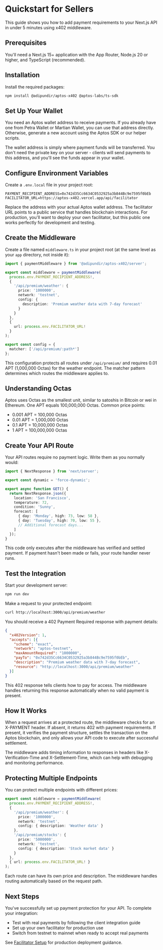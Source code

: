 # Quickstart for Sellers

This guide shows you how to add payment requirements to your Next.js API in under 5 minutes using x402 middleware.

## Prerequisites

You'll need a Next.js 15+ application with the App Router, Node.js 20 or higher, and TypeScript (recommended).

## Installation

Install the required packages:

```bash
npm install @adipundir/aptos-x402 @aptos-labs/ts-sdk
```

## Set Up Your Wallet

You need an Aptos wallet address to receive payments. If you already have one from Petra Wallet or Martian Wallet, you can use that address directly. Otherwise, generate a new account using the Aptos SDK or our helper scripts.

The wallet address is simply where payment funds will be transferred. You don't need the private key on your server - clients will send payments to this address, and you'll see the funds appear in your wallet.

## Configure Environment Variables

Create a `.env.local` file in your project root:

```env
PAYMENT_RECIPIENT_ADDRESS=0x742d35Cc6634C0532925a3b844Bc9e7595f0bEb
FACILITATOR_URL=https://aptos-x402.vercel.app/api/facilitator
```

Replace the address with your actual Aptos wallet address. The facilitator URL points to a public service that handles blockchain interactions. For production, you'll want to deploy your own facilitator, but this public one works perfectly for development and testing.

## Create the Middleware

Create a file named `middleware.ts` in your project root (at the same level as your `app` directory, not inside it):

```typescript
import { paymentMiddleware } from '@adipundir/aptos-x402/server';

export const middleware = paymentMiddleware(
  process.env.PAYMENT_RECIPIENT_ADDRESS!,
  {
    '/api/premium/weather': {
      price: '1000000',
      network: 'testnet',
      config: {
        description: 'Premium weather data with 7-day forecast'
      }
    }
  },
  {
    url: process.env.FACILITATOR_URL!
  }
);

export const config = {
  matcher: ['/api/premium/:path*']
};
```

This configuration protects all routes under `/api/premium/` and requires 0.01 APT (1,000,000 Octas) for the weather endpoint. The matcher pattern determines which routes the middleware applies to.

## Understanding Octas

Aptos uses Octas as the smallest unit, similar to satoshis in Bitcoin or wei in Ethereum. One APT equals 100,000,000 Octas. Common price points:

- 0.001 APT = 100,000 Octas
- 0.01 APT = 1,000,000 Octas
- 0.1 APT = 10,000,000 Octas
- 1 APT = 100,000,000 Octas

## Create Your API Route

Your API routes require no payment logic. Write them as you normally would:

```typescript
import { NextResponse } from 'next/server';

export const dynamic = 'force-dynamic';

export async function GET() {
  return NextResponse.json({
    location: 'San Francisco',
    temperature: 72,
    condition: 'Sunny',
    forecast: [
      { day: 'Monday', high: 73, low: 58 },
      { day: 'Tuesday', high: 70, low: 55 },
      // Additional forecast days...
    ]
  });
}
```

This code only executes after the middleware has verified and settled payment. If payment hasn't been made or fails, your route handler never runs.

## Test the Integration

Start your development server:

```bash
npm run dev
```

Make a request to your protected endpoint:

```bash
curl http://localhost:3000/api/premium/weather
```

You should receive a 402 Payment Required response with payment details:

```json
{
  "x402Version": 1,
  "accepts": [{
    "scheme": "exact",
    "network": "aptos-testnet",
    "maxAmountRequired": "1000000",
    "payTo": "0x742d35Cc6634C0532925a3b844Bc9e7595f0bEb",
    "description": "Premium weather data with 7-day forecast",
    "resource": "http://localhost:3000/api/premium/weather"
  }]
}
```

This 402 response tells clients how to pay for access. The middleware handles returning this response automatically when no valid payment is present.

## How It Works

When a request arrives at a protected route, the middleware checks for an X-PAYMENT header. If absent, it returns 402 with payment requirements. If present, it verifies the payment structure, settles the transaction on the Aptos blockchain, and only allows your API code to execute after successful settlement.

The middleware adds timing information to responses in headers like X-Verification-Time and X-Settlement-Time, which can help with debugging and monitoring performance.

## Protecting Multiple Endpoints

You can protect multiple endpoints with different prices:

```typescript
export const middleware = paymentMiddleware(
  process.env.PAYMENT_RECIPIENT_ADDRESS!,
  {
    '/api/premium/weather': {
      price: '1000000',
      network: 'testnet',
      config: { description: 'Weather data' }
    },
    '/api/premium/stocks': {
      price: '5000000',
      network: 'testnet',
      config: { description: 'Stock market data' }
    }
  },
  { url: process.env.FACILITATOR_URL! }
);
```

Each route can have its own price and description. The middleware handles routing automatically based on the request path.

## Next Steps

You've successfully set up payment protection for your API. To complete your integration:

- Test with real payments by following the client integration guide
- Set up your own facilitator for production use
- Switch from testnet to mainnet when ready to accept real payments

See [Facilitator Setup](../guides/facilitator-setup.md) for production deployment guidance.
